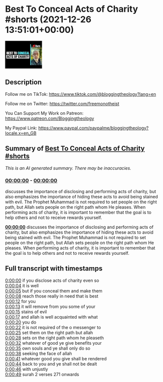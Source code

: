 # Best To Conceal Acts of Charity #shorts (2021-12-26 13:51:01+00:00)

![alt Best To Conceal Acts of Charity #shorts](AHgWY-kY9LQ.jpg "Best To Conceal Acts of Charity #shorts")

## Description

Follow me on TikTok:
https://www.tiktok.com/@bloggingtheology?lang=en

Follow me on Twitter:
https://twitter.com/freemonotheist

You Can Support My Work on Patreon:
https://www.patreon.com/Bloggingtheology

My Paypal Link: 
https://www.paypal.com/paypalme/bloggingtheology?locale.x=en_GB

## Summary of [Best To Conceal Acts of Charity #shorts](https://www.youtube.com/watch?v=AHgWY-kY9LQ)


*This is an AI generated summary. There may be inaccuracies. [](/)*

### [00:00:00](https://www.youtube.com/watch?v=AHgWY-kY9LQ&t=0) - [00:00:00](https://www.youtube.com/watch?v=AHgWY-kY9LQ&t=0)

 discusses the importance of disclosing and performing acts of charity, but also emphasizes the importance of hiding these acts to avoid being stained with evil. The Prophet Muhammad is not required to set people on the right path, but Allah sets people on the right path whom He pleases. When performing acts of charity, it is important to remember that the goal is to help others and not to receive rewards yourself.

**[00:00:00](https://www.youtube.com/watch?v=AHgWY-kY9LQ&t=0)**  discusses the importance of disclosing and performing acts of charity, but also emphasizes the importance of hiding these acts to avoid being stained with evil. The Prophet Muhammad is not required to set people on the right path, but Allah sets people on the right path whom He pleases. When performing acts of charity, it is important to remember that the goal is to help others and not to receive rewards yourself.

## Full transcript with timestamps

[0:00:00](https://youtu.be/AHgWY-kY9LQ?t=0) if you disclose acts of charity even so  
[0:00:04](https://youtu.be/AHgWY-kY9LQ?t=4) it is well  
[0:00:05](https://youtu.be/AHgWY-kY9LQ?t=5) but if you conceal them and make them  
[0:00:08](https://youtu.be/AHgWY-kY9LQ?t=8) reach those really in need that is best  
[0:00:12](https://youtu.be/AHgWY-kY9LQ?t=12) for you  
[0:00:13](https://youtu.be/AHgWY-kY9LQ?t=13) it will remove from you some of your  
[0:00:15](https://youtu.be/AHgWY-kY9LQ?t=15) stains of evil  
[0:00:17](https://youtu.be/AHgWY-kY9LQ?t=17) and allah is well acquainted with what  
[0:00:20](https://youtu.be/AHgWY-kY9LQ?t=20) you do  
[0:00:22](https://youtu.be/AHgWY-kY9LQ?t=22) it is not required of the o messenger to  
[0:00:25](https://youtu.be/AHgWY-kY9LQ?t=25) set them on the right path but allah  
[0:00:28](https://youtu.be/AHgWY-kY9LQ?t=28) sets on the right path whom he pleaseth  
[0:00:32](https://youtu.be/AHgWY-kY9LQ?t=32) whatever of good ye give benefits your  
[0:00:35](https://youtu.be/AHgWY-kY9LQ?t=35) own souls and ye shall only do so  
[0:00:38](https://youtu.be/AHgWY-kY9LQ?t=38) seeking the face of allah  
[0:00:41](https://youtu.be/AHgWY-kY9LQ?t=41) whatever good you give shall be rendered  
[0:00:44](https://youtu.be/AHgWY-kY9LQ?t=44) back to you and ye shall not be dealt  
[0:00:46](https://youtu.be/AHgWY-kY9LQ?t=46) with unjustly  
[0:00:49](https://youtu.be/AHgWY-kY9LQ?t=49) surah 2 verses 271 onwards  
